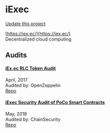 
# iExec

[Update this project](https://github.com/ConsenSys/blockchainSecurityDB/edit/master/projects/iexec.json)
  
[https://iex.ec/](https://iex.ec/)<br>
Decentralized cloud computing


## Audits



#### [iEx.ec RLC Token Audit](https://blog.openzeppelin.com/iex-ec-rlc-token-audit-80abd763709b/)

April, 2017<br>
Audited by: OpenZeppelin<br>
[Repo](https://github.com/iExecBlockchainComputing/rlc-token/tree/3d9aa99ba33bb035c59740a621b1f21cd45cbac5)
      


#### [iExec Security Audit of PoCo Smart Contracts](https://github.com/ChainSecurity/audits/blob/master/ChainSecurity_iExec.pdf)

May, 2018<br>
Audited by: ChainSecurity<br>
[Repo](https://github.com/iExecBlockchainComputing/PoCo)
      

  



